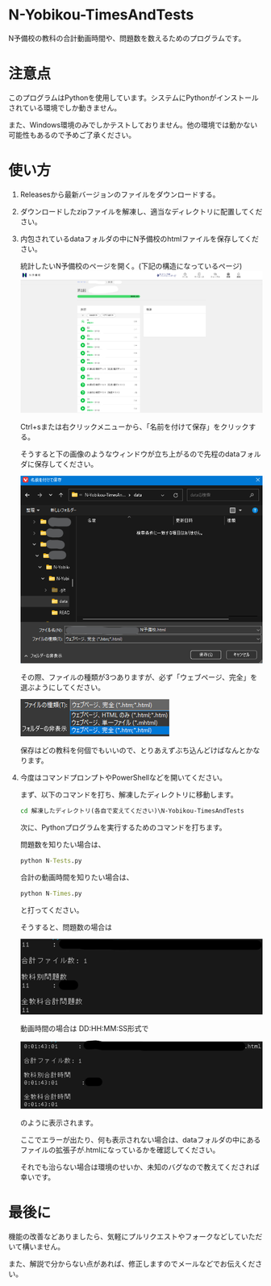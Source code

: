 # N-Yobikou-TimesAndTests
N予備校の教科の合計動画時間や、問題数を数えるためのプログラムです。

# 注意点

このプログラムはPythonを使用しています。システムにPythonがインストールされている環境でしか動きません。

また、Windows環境のみでしかテストしておりません。他の環境では動かない可能性もあるので予めご了承ください。

# 使い方

1. Releasesから最新バージョンのファイルをダウンロードする。

1. ダウンロードしたzipファイルを解凍し、適当なディレクトリに配置してください。

1. 内包されているdataフォルダの中にN予備校のhtmlファイルを保存してください。

    統計したいN予備校のページを開く。(下記の構造になっているページ)![Alt text](README_img/image2.png)

    Ctrl+sまたは右クリックメニューから、「名前を付けて保存」をクリックする。

    そうすると下の画像のようなウィンドウが立ち上がるので先程のdataフォルダに保存してください。

    ![Alt text](README_img/image3.png)

    その際、ファイルの種類が3つありますが、必ず「ウェブページ、完全」を選ぶようにしてください。

    ![ウェブページ、完全 ウェブページ、単一ファイル ウェブページ、HTMLのみ と書いてある。](README_img/image.png)

    保存はどの教科を何個でもいいので、とりあえずぶち込んどけばなんとかなります。

1. 今度はコマンドプロンプトやPowerShellなどを開いてください。

    まず、以下のコマンドを打ち、解凍したディレクトリに移動します。

    ``` cmd
    cd 解凍したディレクトリ(各自で変えてください)\N-Yobikou-TimesAndTests
    ```

    次に、Pythonプログラムを実行するためのコマンドを打ちます。

    問題数を知りたい場合は、

    ``` cmd
    python N-Tests.py
    ```

    合計の動画時間を知りたい場合は、

    ``` cmd
    python N-Times.py
    ```

    と打ってください。

    そうすると、問題数の場合は

    ![インポートされたファイル名と合計のファイル数、教科別の合計問題数と全教科をの合計問題数が表示される。](README_img/image4.png)

    動画時間の場合は DD:HH:MM:SS形式で

    ![インポートされたファイル名と合計のファイル数、教科別の合計時間と全教科をの合計時間が表示される。](README_img/image5.png)

    のように表示されます。

    ここでエラーが出たり、何も表示されない場合は、dataフォルダの中にあるファイルの拡張子が.htmlになっているかを確認してください。

    それでも治らない場合は環境のせいか、未知のバグなので教えてくだされば幸いです。

# 最後に

機能の改善などありましたら、気軽にプルリクエストやフォークなどしていただいて構いません。

また、解説で分からない点があれば、修正しますのでメールなどでお伝えください。
